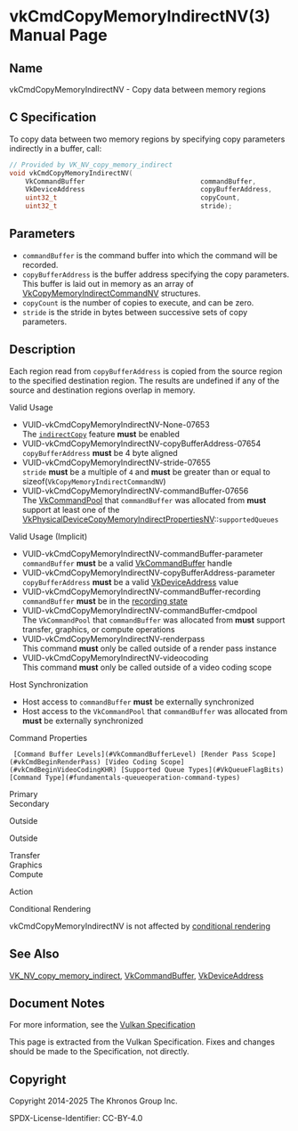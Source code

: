 # vkCmdCopyMemoryIndirectNV(3) Manual Page

## Name

vkCmdCopyMemoryIndirectNV - Copy data between memory regions



## [](#_c_specification)C Specification

To copy data between two memory regions by specifying copy parameters indirectly in a buffer, call:

```c++
// Provided by VK_NV_copy_memory_indirect
void vkCmdCopyMemoryIndirectNV(
    VkCommandBuffer                             commandBuffer,
    VkDeviceAddress                             copyBufferAddress,
    uint32_t                                    copyCount,
    uint32_t                                    stride);
```

## [](#_parameters)Parameters

- `commandBuffer` is the command buffer into which the command will be recorded.
- `copyBufferAddress` is the buffer address specifying the copy parameters. This buffer is laid out in memory as an array of [VkCopyMemoryIndirectCommandNV](https://registry.khronos.org/vulkan/specs/latest/man/html/VkCopyMemoryIndirectCommandNV.html) structures.
- `copyCount` is the number of copies to execute, and can be zero.
- `stride` is the stride in bytes between successive sets of copy parameters.

## [](#_description)Description

Each region read from `copyBufferAddress` is copied from the source region to the specified destination region. The results are undefined if any of the source and destination regions overlap in memory.

Valid Usage

- [](#VUID-vkCmdCopyMemoryIndirectNV-None-07653)VUID-vkCmdCopyMemoryIndirectNV-None-07653  
  The [`indirectCopy`](https://registry.khronos.org/vulkan/specs/latest/html/vkspec.html#features-indirectCopy) feature **must** be enabled
- [](#VUID-vkCmdCopyMemoryIndirectNV-copyBufferAddress-07654)VUID-vkCmdCopyMemoryIndirectNV-copyBufferAddress-07654  
  `copyBufferAddress` **must** be 4 byte aligned
- [](#VUID-vkCmdCopyMemoryIndirectNV-stride-07655)VUID-vkCmdCopyMemoryIndirectNV-stride-07655  
  `stride` **must** be a multiple of `4` and **must** be greater than or equal to sizeof(`VkCopyMemoryIndirectCommandNV`)
- [](#VUID-vkCmdCopyMemoryIndirectNV-commandBuffer-07656)VUID-vkCmdCopyMemoryIndirectNV-commandBuffer-07656  
  The [VkCommandPool](https://registry.khronos.org/vulkan/specs/latest/man/html/VkCommandPool.html) that `commandBuffer` was allocated from **must** support at least one of the [VkPhysicalDeviceCopyMemoryIndirectPropertiesNV](https://registry.khronos.org/vulkan/specs/latest/man/html/VkPhysicalDeviceCopyMemoryIndirectPropertiesNV.html)::`supportedQueues`

Valid Usage (Implicit)

- [](#VUID-vkCmdCopyMemoryIndirectNV-commandBuffer-parameter)VUID-vkCmdCopyMemoryIndirectNV-commandBuffer-parameter  
  `commandBuffer` **must** be a valid [VkCommandBuffer](https://registry.khronos.org/vulkan/specs/latest/man/html/VkCommandBuffer.html) handle
- [](#VUID-vkCmdCopyMemoryIndirectNV-copyBufferAddress-parameter)VUID-vkCmdCopyMemoryIndirectNV-copyBufferAddress-parameter  
  `copyBufferAddress` **must** be a valid [VkDeviceAddress](https://registry.khronos.org/vulkan/specs/latest/man/html/VkDeviceAddress.html) value
- [](#VUID-vkCmdCopyMemoryIndirectNV-commandBuffer-recording)VUID-vkCmdCopyMemoryIndirectNV-commandBuffer-recording  
  `commandBuffer` **must** be in the [recording state](#commandbuffers-lifecycle)
- [](#VUID-vkCmdCopyMemoryIndirectNV-commandBuffer-cmdpool)VUID-vkCmdCopyMemoryIndirectNV-commandBuffer-cmdpool  
  The `VkCommandPool` that `commandBuffer` was allocated from **must** support transfer, graphics, or compute operations
- [](#VUID-vkCmdCopyMemoryIndirectNV-renderpass)VUID-vkCmdCopyMemoryIndirectNV-renderpass  
  This command **must** only be called outside of a render pass instance
- [](#VUID-vkCmdCopyMemoryIndirectNV-videocoding)VUID-vkCmdCopyMemoryIndirectNV-videocoding  
  This command **must** only be called outside of a video coding scope

Host Synchronization

- Host access to `commandBuffer` **must** be externally synchronized
- Host access to the `VkCommandPool` that `commandBuffer` was allocated from **must** be externally synchronized

Command Properties

     [Command Buffer Levels](#VkCommandBufferLevel) [Render Pass Scope](#vkCmdBeginRenderPass) [Video Coding Scope](#vkCmdBeginVideoCodingKHR) [Supported Queue Types](#VkQueueFlagBits) [Command Type](#fundamentals-queueoperation-command-types)

Primary  
Secondary

Outside

Outside

Transfer  
Graphics  
Compute

Action

Conditional Rendering

vkCmdCopyMemoryIndirectNV is not affected by [conditional rendering](#drawing-conditional-rendering)

## [](#_see_also)See Also

[VK\_NV\_copy\_memory\_indirect](https://registry.khronos.org/vulkan/specs/latest/man/html/VK_NV_copy_memory_indirect.html), [VkCommandBuffer](https://registry.khronos.org/vulkan/specs/latest/man/html/VkCommandBuffer.html), [VkDeviceAddress](https://registry.khronos.org/vulkan/specs/latest/man/html/VkDeviceAddress.html)

## [](#_document_notes)Document Notes

For more information, see the [Vulkan Specification](https://registry.khronos.org/vulkan/specs/latest/html/vkspec.html#vkCmdCopyMemoryIndirectNV)

This page is extracted from the Vulkan Specification. Fixes and changes should be made to the Specification, not directly.

## [](#_copyright)Copyright

Copyright 2014-2025 The Khronos Group Inc.

SPDX-License-Identifier: CC-BY-4.0